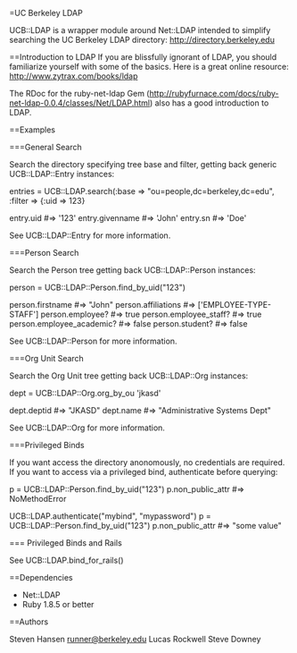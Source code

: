 =UC Berkeley LDAP

UCB::LDAP is a wrapper module around Net::LDAP intended to simplify searching the UC Berkeley
LDAP directory: http://directory.berkeley.edu

==Introduction to LDAP
If you are blissfully ignorant of LDAP, you should familiarize yourself with some of the basics.
Here is a great online resource: http://www.zytrax.com/books/ldap

The RDoc for the ruby-net-ldap Gem (http://rubyfurnace.com/docs/ruby-net-ldap-0.0.4/classes/Net/LDAP.html) also has a good introduction to LDAP.


==Examples

===General Search

Search the directory specifying tree base and
filter, getting back generic UCB::LDAP::Entry instances:

  entries = UCB::LDAP.search(:base => "ou=people,dc=berkeley,dc=edu", :filter => {:uid => 123}

  entry.uid             #=> '123'
  entry.givenname       #=> 'John'
  entry.sn              #=> 'Doe'

See UCB::LDAP::Entry for more information.

===Person Search

Search the Person tree getting back UCB::LDAP::Person instances:

  person = UCB::LDAP::Person.find_by_uid("123")

  person.firstname           #=> "John"
  person.affiliations        #=> ['EMPLOYEE-TYPE-STAFF']
  person.employee?           #=> true
  person.employee_staff?     #=> true
  person.employee_academic?  #=> false
  person.student?            #=> false

See UCB::LDAP::Person for more information.

===Org Unit Search

Search the Org Unit tree getting back UCB::LDAP::Org instances:

  dept = UCB::LDAP::Org.org_by_ou 'jkasd'

  dept.deptid         #=> "JKASD"
  dept.name           #=> "Administrative Systems Dept"

See UCB::LDAP::Org for more information.

===Privileged Binds

If you want access the directory anonomously, no credentials are required.
If you want to access via a privileged bind, authenticate before querying:

  p = UCB::LDAP::Person.find_by_uid("123")
  p.non_public_attr    #=> NoMethodError

  UCB::LDAP.authenticate("mybind", "mypassword")
  p = UCB::LDAP::Person.find_by_uid("123")
  p.non_public_attr    #=> "some value"

=== Privileged Binds and Rails

See UCB::LDAP.bind_for_rails()

==Dependencies

* Net::LDAP
* Ruby 1.8.5 or better

==Authors

Steven Hansen runner@berkeley.edu
Lucas Rockwell
Steve Downey
